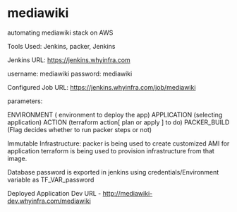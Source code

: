# mediawiki

automating mediawiki stack on AWS

Tools Used: Jenkins, packer, Jenkins

Jenkins URL: https://jenkins.whyinfra.com

username: mediawiki
password: mediawiki

Configured Job URL: https://jenkins.whyinfra.com/job/mediawiki

parameters:

ENVIRONMENT ( environment to deploy the app)
APPLICATION (selecting application)
ACTION (terraform action[ plan or apply ] to do)
PACKER_BUILD (Flag decides whether to run packer steps or not)

Immutable Infrastructure:
packer is being used to create customized AMI for application
terraform is being used to provision infrastructure from that image.

Database password is exported in jenkins using credentials/Environment variable as TF_VAR_password

Deployed Application Dev URL - http://mediawiki-dev.whyinfra.com/mediawiki
